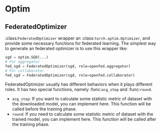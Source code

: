 # Optim

## FederatedOptimizer

:class:`FederatedOptimizer` wrapper an :class:`torch.optim.Optimizer`, and provide some necessary functions for federated learning. The simplest way to generate an federated optimizer is to use this wrapper like:

```python
sgd = optim.SGD(...)
# For aggregator
fed_sgd = FederatedOptimizer(sgd, role=openfed.aggregator)
# For collaborator
fed_sgd = FederatedOptimizer(sgd, role=openfed.collaborator)
```

FederatedOptimizer usually has different behaviors when it plays different roles.
It has two special functions, namely :func:`acg_step` and :func:`round`.

- `acg_step`: If you want to calculate some statistic metric of dataset with the downloaded model, you can implement here. This function will be called before the training phase.
- `round`: If you need to calculate some statistic metric of dataset with the trained model, you can implement here. This function will be called after the training phase.
